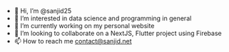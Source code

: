 - 👋 Hi, I’m @sanjid25
- 👀 I’m interested in data science and programming in general
- 🌱 I’m currently working on my personal website
- 💞️ I’m looking to collaborate on a NextJS, Flutter project using Firebase
- 📫 How to reach me contact@sanjid.net

<!---
sanjid25/sanjid25 is a ✨ special ✨ repository because its `README.md` (this file) appears on your GitHub profile.
You can click the Preview link to take a look at your changes.
--->
